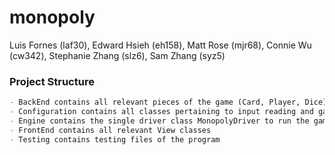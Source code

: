# monopoly

Luis Fornes (laf30), Edward Hsieh (eh158), Matt Rose (mjr68), Connie Wu (cw342), Stephanie Zhang (slz6), Sam Zhang (syz5)

### Project Structure
```md
- BackEnd contains all relevant pieces of the game (Card, Player, Dice)
- Configuration contains all classes pertaining to input reading and game configuration
- Engine contains the single driver class MonopolyDriver to run the game
- FrontEnd contains all relevant View classes 
- Testing contains testing files of the program
```